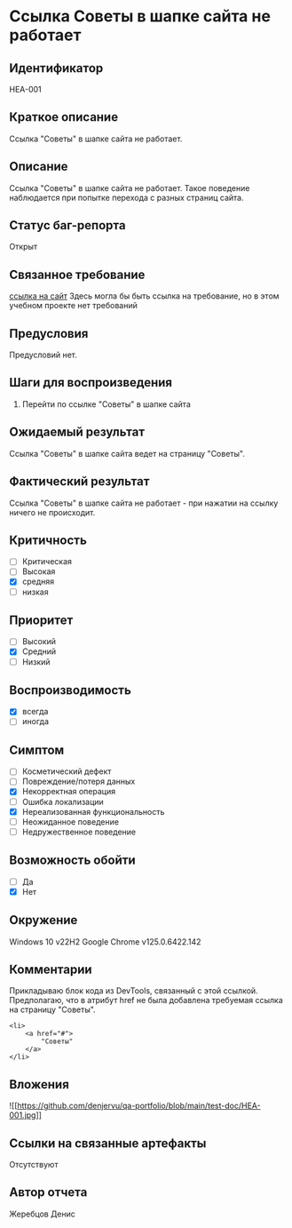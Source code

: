 # Ссылка Советы в шапке сайта не работает

## Идентификатор
HEA-001

## Краткое описание
Ссылка "Советы" в шапке сайта не работает.

## Описание
Ссылка "Советы" в шапке сайта не работает. Такое поведение наблюдается при попытке перехода с разных страниц сайта.

## Статус баг-репорта
Открыт

## Связанное требование

[ссылка на сайт](https://guru.qahacking.ru/)
Здесь могла бы быть ссылка на требование, но в этом учебном проекте нет требований

## Предусловия
Предусловий нет.

## Шаги для воспроизведения

1. Перейти по ссылке "Советы" в шапке сайта

## Ожидаемый результат

Ссылка "Советы" в шапке сайта ведет на страницу "Советы".

## Фактический результат

Ссылка "Советы" в шапке сайта не работает - при нажатии на ссылку ничего не происходит.

## Критичность
- [ ] Критическая
- [ ] Высокая
- [x] средняя
- [ ] низкая

## Приоритет
- [ ] Высокий
- [x] Средний 
- [ ] Низкий

## Воспроизводимость
- [x] всегда 
- [ ] иногда

## Симптом 
- [ ] Косметический дефект
- [ ] Повреждение/потеря данных
- [x] Некорректная операция
- [ ] Ошибка локализации
- [x] Нереализованная функциональность
- [ ] Неожиданное поведение
- [ ] Недружественное поведение

## Возможность обойти 
- [ ] Да 
- [x] Нет

## Окружение
Windows 10 v22H2 
Google Chrome v125.0.6422.142

## Комментарии
Прикладываю блок кода из DevTools, связанный с этой ссылкой. Предполагаю, что в атрибут href не была добавлена требуемая ссылка на страницу "Советы".

```
<li>
	<a href="#">
		"Советы"
	</a>
</li>
```

## Вложения 
![[https://github.com/denjervu/qa-portfolio/blob/main/test-doc/HEA-001.jpg]]

## Ссылки на связанные артефакты
Отсутствуют

## Автор отчета
Жеребцов Денис
